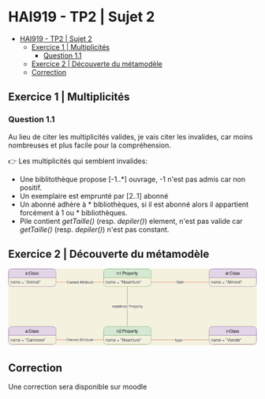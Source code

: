 # HAI919 - TP2 | Sujet 2

- [HAI919 - TP2 | Sujet 2](#hai919---tp2--sujet-2)
  - [Exercice 1 | Multiplicités](#exercice-1--multiplicités)
    - [Question 1.1](#question-11)
  - [Exercice 2 | Découverte du métamodèle](#exercice-2--découverte-du-métamodèle)
  - [Correction](#correction)

## Exercice 1 | Multiplicités

### Question 1.1

Au lieu de citer les multiplicités valides, je vais citer les invalides, car moins nombreuses et plus facile pour la compréhension.

👉 Les multiplicités qui semblent invalides:
- Une biblitothèque propose [-1..*] ouvrage, -1 n'est pas admis car non positif. 
- Un exemplaire est emprunté par [2..1] abonné
- Un abonné adhère à * bibliothèques, si il est abonné alors il appartient forcément à 1 ou * bibliothèques.
- Pile contient *getTaille()* (resp. *depiler()*) element, n'est pas valide car *getTaille()* (resp. *depiler()*) n'est pas constant.

## Exercice 2 | Découverte du métamodèle

![Exo 2](./assets/../exo2.jpg)

## Correction

Une correction sera disponible sur moodle